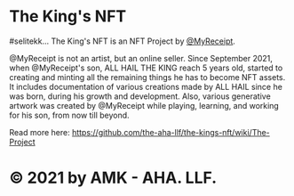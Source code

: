 # The King's NFT

#selitekk... The King's NFT is an NFT Project by [@MyReceipt]().

@MyReceipt is not an artist, but an online seller. Since September 2021, when @MyReceipt's son, ALL HAIL THE KING reach 5 years old, started to creating and minting all the remaining things he has to become NFT assets. It includes documentation of various creations made by ALL HAIL since he was born, during his growth and development. Also, various generative artwork was created by @MyReceipt while playing, learning, and working for his son, from now till beyond.

Read more here:
https://github.com/the-aha-llf/the-kings-nft/wiki/The-Project

# © 2021 by AMK - AHA. LLF.

